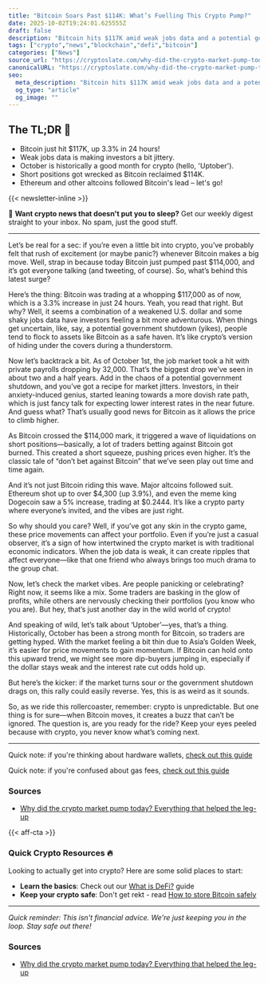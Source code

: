 ```yaml
---
title: "Bitcoin Soars Past $114K: What’s Fuelling This Crypto Pump?"
date: 2025-10-02T19:24:01.625555Z
draft: false
description: "Bitcoin hits $117K amid weak jobs data and a potential government shutdown. Here’s what you need to know about this crypto surge."
tags: ["crypto","news","blockchain","defi","bitcoin"]
categories: ["News"]
source_url: "https://cryptoslate.com/why-did-the-crypto-market-pump-today-everything-that-helped-the-leg-up/"
canonicalURL: "https://cryptoslate.com/why-did-the-crypto-market-pump-today-everything-that-helped-the-leg-up/"
seo:
  meta_description: "Bitcoin hits $117K amid weak jobs data and a potential government shutdown. Here’s what you need to know about this crypto surge."
  og_type: "article"
  og_image: ""
---
```


## The TL;DR 📝

- Bitcoin just hit $117K, up 3.3% in 24 hours!
- Weak jobs data is making investors a bit jittery.
- October is historically a good month for crypto (hello, 'Uptober').
- Short positions got wrecked as Bitcoin reclaimed $114K.
- Ethereum and other altcoins followed Bitcoin's lead – let's go!

{{< newsletter-inline >}}

📧 **Want crypto news that doesn't put you to sleep?** Get our weekly digest straight to your inbox. No spam, just the good stuff.

---

Let’s be real for a sec: if you’re even a little bit into crypto, you’ve probably felt that rush of excitement (or maybe panic?) whenever Bitcoin makes a big move. Well, strap in because today Bitcoin just pumped past $114,000, and it’s got everyone talking (and tweeting, of course). So, what’s behind this latest surge?

Here’s the thing: Bitcoin was trading at a whopping $117,000 as of now, which is a 3.3% increase in just 24 hours. Yeah, you read that right. But why? Well, it seems a combination of a weakened U.S. dollar and some shaky jobs data have investors feeling a bit more adventurous. When things get uncertain, like, say, a potential government shutdown (yikes), people tend to flock to assets like Bitcoin as a safe haven. It’s like crypto’s version of hiding under the covers during a thunderstorm.

Now let’s backtrack a bit. As of October 1st, the job market took a hit with private payrolls dropping by 32,000. That’s the biggest drop we’ve seen in about two and a half years. Add in the chaos of a potential government shutdown, and you’ve got a recipe for market jitters. Investors, in their anxiety-induced genius, started leaning towards a more dovish rate path, which is just fancy talk for expecting lower interest rates in the near future. And guess what? That’s usually good news for Bitcoin as it allows the price to climb higher. 

As Bitcoin crossed the $114,000 mark, it triggered a wave of liquidations on short positions—basically, a lot of traders betting against Bitcoin got burned. This created a short squeeze, pushing prices even higher. It’s the classic tale of “don’t bet against Bitcoin” that we’ve seen play out time and time again. 

And it’s not just Bitcoin riding this wave. Major altcoins followed suit. Ethereum shot up to over $4,300 (up 3.9%), and even the meme king Dogecoin saw a 5% increase, trading at $0.2444. It’s like a crypto party where everyone’s invited, and the vibes are just right. 

So why should you care? Well, if you’ve got any skin in the crypto game, these price movements can affect your portfolio. Even if you’re just a casual observer, it’s a sign of how intertwined the crypto market is with traditional economic indicators. When the job data is weak, it can create ripples that affect everyone—like that one friend who always brings too much drama to the group chat. 

Now, let’s check the market vibes. Are people panicking or celebrating? Right now, it seems like a mix. Some traders are basking in the glow of profits, while others are nervously checking their portfolios (you know who you are). But hey, that’s just another day in the wild world of crypto! 

And speaking of wild, let’s talk about ‘Uptober’—yes, that’s a thing. Historically, October has been a strong month for Bitcoin, so traders are getting hyped. With the market feeling a bit thin due to Asia’s Golden Week, it’s easier for price movements to gain momentum. If Bitcoin can hold onto this upward trend, we might see more dip-buyers jumping in, especially if the dollar stays weak and the interest rate cut odds hold up. 

But here’s the kicker: if the market turns sour or the government shutdown drags on, this rally could easily reverse. Yes, this is as weird as it sounds. 

So, as we ride this rollercoaster, remember: crypto is unpredictable. But one thing is for sure—when Bitcoin moves, it creates a buzz that can’t be ignored. The question is, are you ready for the ride? Keep your eyes peeled because with crypto, you never know what’s coming next.

---

Quick note: if you're thinking about hardware wallets, [check out this guide](/pages/best-hardware-wallets/)

Quick note: if you're confused about gas fees, [check out this guide](/pages/ethereum-gas-fees-guide/)

### Sources
- [Why did the crypto market pump today? Everything that helped the leg-up](https://cryptoslate.com/why-did-the-crypto-market-pump-today-everything-that-helped-the-leg-up/)

{{< aff-cta >}}

### Quick Crypto Resources 🔥

Looking to actually get into crypto? Here are some solid places to start:
- **Learn the basics**: Check out our [What is DeFi?](/pages/what-is-defi/) guide
- **Keep your crypto safe**: Don't get rekt - read [How to store Bitcoin safely](/pages/how-to-store-bitcoin-safely/)


---

_Quick reminder: This isn't financial advice. We're just keeping you in the loop. Stay safe out there!_

### Sources
- [Why did the crypto market pump today? Everything that helped the leg-up](https://cryptoslate.com/why-did-the-crypto-market-pump-today-everything-that-helped-the-leg-up/)

